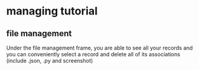 # managing tutorial

## file management
Under the file management frame, you are able to see all your records and you can conveniently select a record and delete all of its associations (include .json, .py and screenshot)
